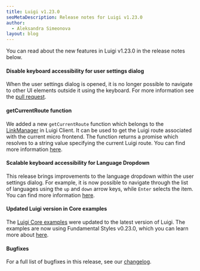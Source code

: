 ```yaml
---
title: Luigi v1.23.0
seoMetaDescription: Release notes for Luigi v1.23.0
author:
  - Aleksandra Simeonova
layout: blog
---
```


You can read about the new features in Luigi v1.23.0 in the release notes below.

<!-- Excerpt -->
#### Disable keyboard accessibility for user settings dialog

When the user settings dialog is opened, it is no longer possible to navigate to other UI elements outside it using the keyboard. For more information see the [pull request](https://github.com/SAP/luigi/pull/2752).

#### getCurrentRoute function

We added a new `getCurrentRoute` function which belongs to the [LinkManager](https://docs.luigi-project.io/docs/luigi-client-api/?section=linkmanager) in Luigi Client. It can be used to get the Luigi route associated with the current micro frontend. The function returns a promise which resolves to a string value specifying the current Luigi route. You can find more information [here](https://github.com/SAP/luigi/issues/2724).

#### Scalable keyboard accessibility for Language Dropdown

This release brings improvements to the language dropdown within the user settings dialog. For example, it is now possible to navigate through the list of languages using the `up` and `down` arrow keys, while `Enter` selects the item.  You can find more information [here](https://github.com/SAP/luigi/issues/2565).

#### Updated Luigi version in Core examples
The [Luigi Core examples](https://github.com/SAP/luigi/tree/main/core/examples) were updated to the latest version of Luigi. The examples are now using Fundamental Styles v0.23.0, which you can learn more about [here](https://luigi-project.io/blog/2022-05-20-release-notes#update-to-fundamental-styles-v0230).

#### Bugfixes

For a full list of bugfixes in this release, see our [changelog](https://github.com/SAP/luigi/blob/main/CHANGELOG.md).

